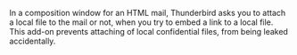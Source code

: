 In a composition window for an HTML mail, Thunderbird asks you to attach a local file to the mail or not, when you try to embed a link to a local file. This add-on prevents attaching of local confidential files, from being leaked accidentally.
